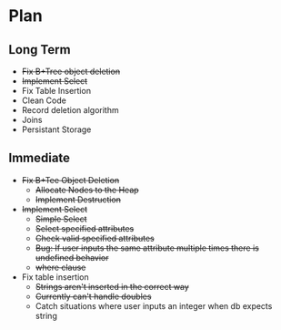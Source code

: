 # Plan
## Long Term
- ~~Fix B+Tree object deletion~~ 
- ~~Implement Select~~
- Fix Table Insertion
- Clean Code
- Record deletion algorithm
- Joins
- Persistant Storage
## Immediate
- ~~Fix B+Tee Object Deletion~~
    - ~~Allocate Nodes to the Heap~~
    - ~~Implement Destruction~~
- ~~Implement Select~~
    - ~~Simple Select~~
    - ~~Select specified attributes~~
    - ~~Check valid specified attributes~~
    - ~~Bug: If user inputs the same attribute multiple times there is undefined behavior~~
    - ~~where clause~~
- Fix table insertion
    - ~~Strings aren't inserted in the correct way~~
    - ~~Currently can't handle doubles~~
    - Catch situations where user inputs an integer when db expects string